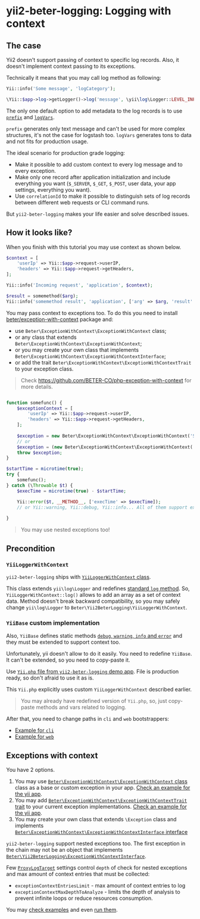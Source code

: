 # yii2-beter-logging: Logging with context

## The case

Yii2 doesn't support passing of context to specific log records. Also, it doesn't implement context passing to its
exceptions.

Technically it means that you may call log method as following:

```php
Yii::info('Some message', 'logCategory');

\Yii::$app->log->getLogger()->log('message', \yii\log\Logger::LEVEL_INFO, 'logCategory');
```

The only one default option to add metadata to the log records is to use
[`prefix`](https://www.yiiframework.com/doc/api/2.0/yii-log-target#$prefix-detail) and
[`logVars`](https://www.yiiframework.com/doc/api/2.0/yii-log-target#$logVars-detail).

`prefix` generates only text message and can't be used for more complex structures, it's not the case for logstash too.
`logVars` generates tons to data and not fits for production usage.

The ideal scenario for production grade logging:
* Make it possible to add custom context to every log message and to every exception.
* Make only one record after application initialization and include everything you want
(`$_SERVER`, `$_GET`, `$_POST`, user data, your app settings, everything you want).
* Use `correlationId` to make it possible to distinguish sets of log records between different web requests or CLI
command runs.

But `yii2-beter-logging` makes your life easier and solve described issues.

## How it looks like?

When you finish with this tutorial you may use context as shown below.

```php
$context = [
    'userIp' => Yii::$app->request->userIP,
    'headers' => Yii::$app->request->getHeaders,
];

Yii::info('Incoming request', 'application', $context);

$result = somemethod($arg);
Yii::info('somemethod result', 'application', ['arg' => $arg, 'result' => $result]);
```

You may pass context to exceptions too. To do this you need to install
[beter/exception-with-context](https://packagist.org/packages/beter/exception-with-context) package and:
* use `Beter\ExceptionWithContext\ExceptionWithContext` class;
* or any class that extends `Beter\ExceptionWithContext\ExceptionWithContext`;
* or you may create your own class that implements `Beter\ExceptionWithContext\ExceptionWithContextInterface`;
* or add the trait `Beter\ExceptionWithContext\ExceptionWithContextTrait` to your exception class.

> Check https://github.com/BETER-CO/php-exception-with-context for more details.

```php

function somefunc() {
    $exceptionContext = [
        'userIp' => Yii::$app->request->userIP,
        'headers' => Yii::$app->request->getHeaders,
    ];
    
    $exception = new Beter\ExceptionWithContext\ExceptionWithContext('Something went wrong', 0, null, $exceptionContext);
    // or
    $exception = (new Beter\ExceptionWithContext\ExceptionWithContext('Something went wrong'))->setContext($exceptionContext);
    throw $exception;
}

$startTime = microtime(true);
try {
    somefunc();
} catch (\Throwable $t) {
    $execTime = microtime(true) - $startTime;

    Yii::error($t, __METHOD__, ['execTime' => $execTime]);
    // or Yii::warning, Yii::debug, Yii::info... All of them support exceptions. 
    
}
```

> You may use nested exceptions too!

## Precondition

### `YiiLoggerWithContext`

`yii2-beter-logging` ships with
[`YiiLoggerWithContext` class](https://github.com/BETER-CO/yii2-beter-logging/blob/master/src/YiiLoggerWithContext.php).

This class extends `yii\log\Logger` and redefines
[standard `log` method](https://www.yiiframework.com/doc/api/2.0/yii-log-logger#log()-detail). So,
`YiiLoggerWithContext::log()` allows to add an array as a set of context data. Method doesn't break backward
compatibility, so you may safely change `yii\log\Logger` to `Beter\Yii2BeterLogging\YiiLoggerWithContext`.

### `YiiBase` custom implementation

Also, `YiiBase` defines static methods
[`debug`, `warning`, `info` and `error`](https://www.yiiframework.com/doc/api/2.0/yii-baseyii) and they must be
extended to support context too.

Unfortunately, yii doesn't allow to do it easily. You need to redefine `YiiBase`. It can't be extended, so you need to
copy-paste it.

Use [`Yii.php` file from `yii2-beter-logging` demo app](https://github.com/BETER-CO/yii2-beter-logging/blob/master/deploy/data/php/root/var/www/html/Yii.php).
File is production ready, so don't afraid to use it as is.

This `Yii.php` explicitly uses custom `YiiLoggerWithContext` described earlier.

> You may already have redefined version of `Yii.php`, so, just copy-paste methods and vars related to logging.

After that, you need to change paths in `cli` and `web` bootstrappers:
* [Example for `cli`](https://github.com/BETER-CO/yii2-beter-logging/blob/master/deploy/data/php/root/var/www/html/yii#L15)
* [Example for `web`](https://github.com/BETER-CO/yii2-beter-logging/blob/master/deploy/data/php/root/var/www/html/web/index.php#L8)

## Exceptions with context

You have 2 options.
1. You may use [`Beter\ExceptionWithContext\ExceptionWithContext` class](https://github.com/BETER-CO/php-exception-with-context/blob/master/src/ExceptionWithContext.php)
class as a base or custom exception in your app.
[Check an example for the yii app](https://github.com/BETER-CO/yii2-beter-logging/blob/master/deploy/data/php/root/var/www/html/exception/ExceptionWithContext.php).
2. You may add [`Beter\ExceptionWithContext\ExceptionWithContextTrait` trait](https://github.com/BETER-CO/php-exception-with-context/blob/master/src/ExceptionWithContextTrait.php)
to your current exception implementations.
[Check an example for the yii app](https://github.com/BETER-CO/yii2-beter-logging/blob/master/deploy/data/php/root/var/www/html/exception/ExceptionWithTrait.php).
3. You may create your own class that extends `\Exception`
class and implements [`Beter\ExceptionWithContext\ExceptionWithContextInterface` interface](https://github.com/BETER-CO/php-exception-with-context/blob/master/src/ExceptionWithContextInterface.php)

`yii2-beter-logging` support nested exceptions too. The first exception in the chain may not be an object that
implements [`Beter\Yii2BeterLogging\ExceptionWithContextInterface`](https://github.com/BETER-CO/yii2-beter-logging/blob/master/src/ExceptionWithContextInterface.php).

Few [`ProxyLogTarget`](https://github.com/BETER-CO/yii2-beter-logging/blob/master/src/ProxyLogTarget.php) settings
control `depth` of check for nested exceptions and max amount of context entries that must be collected:
* `exceptionContextEntriesLimit` - max amount of context entries to log
* `exceptionContextMaxDepthToAnalyze` - limits the depth of analysis to prevent infinite loops or reduce resources consumption.

You may
[check examples](https://github.com/BETER-CO/yii2-beter-logging/blob/master/deploy/data/php/root/var/www/html/commands/BeterLoggingController.php#L222)
and even [run them](development-and-testing.md).
